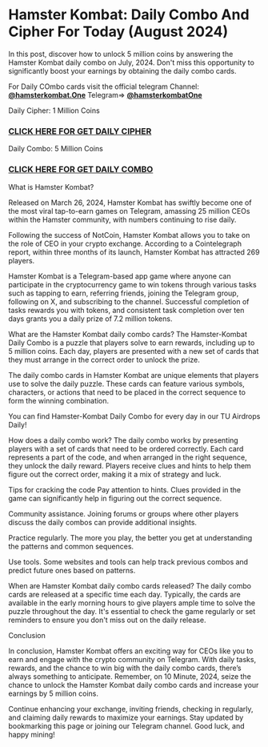# Hamster Kombat: Daily Combo And Cipher For Today (August 2024)

In this post, discover how to unlock 5 million coins by answering the Hamster Kombat daily combo on July, 2024. Don't miss this opportunity to significantly boost your earnings by obtaining the daily combo cards.

For Daily COmbo cards visit the official telegram Channel: **[@hamsterkombat.One](https://t.me/@hamsterkombatOne)**
Telegram=> **[@hamsterkombatOne](https://t.me/@hamsterkombatOne)**





Daily Cipher: 1 Million Coins
### **[CLICK HERE FOR GET DAILY CIPHER](https://t.me/@hamsterkombatOne)** 

Daily Combo: 5 Million Coins
### **[CLICK HERE FOR GET DAILY COMBO](https://t.me/@hamsterkombatOne)**  

What is Hamster Kombat?

Released on March 26, 2024, Hamster Kombat has swiftly become one of the most viral tap-to-earn games on Telegram, amassing 25 million CEOs within the Hamster community, with numbers continuing to rise daily.

Following the success of NotCoin, Hamster Kombat allows you to take on the role of CEO in your crypto exchange. According to a Cointelegraph report, within three months of its launch, Hamster Kombat has attracted 269 players.

Hamster Kombat is a Telegram-based app game where anyone can participate in the cryptocurrency game to win tokens through various tasks such as tapping to earn, referring friends, joining the Telegram group, following on X, and subscribing to the channel. Successful completion of tasks rewards you with tokens, and consistent task completion over ten days grants you a daily prize of 7.2 million tokens.

What are the Hamster Kombat daily combo cards?
The Hamster-Kombat Daily Combo is a puzzle that players solve to earn rewards, including up to 5 million coins. Each day, players are presented with a new set of cards that they must arrange in the correct order to unlock the prize.

The daily combo cards in Hamster Kombat are unique elements that players use to solve the daily puzzle. These cards can feature various symbols, characters, or actions that need to be placed in the correct sequence to form the winning combination.

You can find Hamster-Kombat Daily Combo for every day in our TU Airdrops Daily!

How does a daily combo work?
The daily combo works by presenting players with a set of cards that need to be ordered correctly. Each card represents a part of the code, and when arranged in the right sequence, they unlock the daily reward. Players receive clues and hints to help them figure out the correct order, making it a mix of strategy and luck.

Tips for cracking the code
Pay attention to hints. Clues provided in the game can significantly help in figuring out the correct sequence.

Community assistance. Joining forums or groups where other players discuss the daily combos can provide additional insights.

Practice regularly. The more you play, the better you get at understanding the patterns and common sequences.

Use tools. Some websites and tools can help track previous combos and predict future ones based on patterns.

When are Hamster Kombat daily combo cards released?
The daily combo cards are released at a specific time each day. Typically, the cards are available in the early morning hours to give players ample time to solve the puzzle throughout the day. It's essential to check the game regularly or set reminders to ensure you don't miss out on the daily release.

Conclusion

In conclusion, Hamster Kombat offers an exciting way for CEOs like you to earn and engage with the crypto community on Telegram. With daily tasks, rewards, and the chance to win big with the daily combo cards, there’s always something to anticipate. Remember, on 10 Minute, 2024, seize the chance to unlock the Hamster Kombat daily combo cards and increase your earnings by 5 million coins.

Continue enhancing your exchange, inviting friends, checking in regularly, and claiming daily rewards to maximize your earnings. Stay updated by bookmarking this page or joining our Telegram channel. Good luck, and happy mining!
